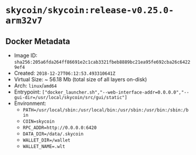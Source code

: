 # `skycoin/skycoin:release-v0.25.0-arm32v7`

## Docker Metadata

- Image ID: `sha256:205a6fda264ff86691e2c1cab3321fbeb8889bc21ea95fe692cba26c64229ef4`
- Created: `2018-12-27T06:12:53.493310641Z`
- Virtual Size: ~ 56.18 Mb
    (total size of all layers on-disk)
- Arch: `linux`/`amd64`
- Entrypoint: `["docker_launcher.sh","--web-interface-addr=0.0.0.0","--gui-dir=/usr/local/skycoin/src/gui/static"]`
- Environment:
    - `PATH=/usr/local/sbin:/usr/local/bin:/usr/sbin:/usr/bin:/sbin:/bin`
    - `COIN=skycoin`
    - `RPC_ADDR=http://0.0.0.0:6420`
    - `DATA_DIR=/data/.skycoin`
    - `WALLET_DIR=/wallet`
    - `WALLET_NAME=.wlt`

